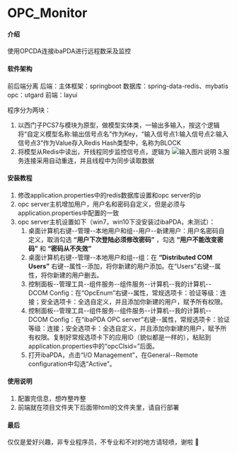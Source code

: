 # OPC_Monitor

#### 介绍
使用OPCDA连接ibaPDA进行远程数采及监控

#### 软件架构
前后端分离
后端：主体框架：springboot
     数据库：spring-data-redis、mybatis
    opc：utgard
前端：layui

程序分为两块：
1. 以西门子PCS7与模块为原型，做模型实体类，一输出多输入，按这个逻辑将“自定义模型名称:输出信号点名”作为Key，“输入信号点1:输入信号点2:输入信号点3”作为Value存入Redis Hash类型中，名称为BLOCK
2. 将模型从Redis中读出，开线程同步监控信号点，逻辑为
![输入图片说明](https://images.gitee.com/uploads/images/2021/0617/195106_a0e54d55_1958900.png "Screenshot 2021-06-17 195026.png")
3.服务连接采用自动重连，并且线程中为同步读取数据

#### 安装教程

1.  修改application.properties中的redis数据库设置和opc server的ip
2.  opc server主机增加用户，用户名和密码自定义，但是必须与application.properties中配置的一致
3.  opc server主机设置如下（win7，win10下没安装过ibaPDA，未测试）：
    1. 桌面计算机右键--管理--本地用户和组--用户--新建用户：用户名密码自定义，取消勾选 **“用户下次登陆必须修改密码”** ，勾选 **“用户不能改变密码”** 和 **“密码从不失效”** 
    2. 桌面计算机右键--管理--本地用户和组--组：在 **“Distributed COM Users”** 右键--属性--添加，将你新建的用户添加。在“Users”右键--属性，将你新建的用户删去。
    3. 控制面板--管理工具--组件服务--组件服务--计算机--我的计算机--DCOM Config：在“OpcEnum”右键--属性，常规选项卡：验证等级：连接；安全选项卡：全选自定义，并且添加你新建的用户，赋予所有权限。
    4. 控制面板--管理工具--组件服务--组件服务--计算机--我的计算机--DCOM Config：在“ibaPDA OPC server”右键--属性，常规选项卡：验证等级：连接；安全选项卡：全选自定义，并且添加你新建的用户，赋予所有权限。复制好常规选项卡下的应用ID（貌似都是一样的），粘贴到application.properties中的“opcClsid=”后面。
    5. 打开ibaPDA，点击“I/O Management”，在General--Remote configuration中勾选“Active”。

#### 使用说明

1.  配置完信息，想咋整咋整
2.  前端就在项目文件夹下后面带html的文件夹里，请自行部署

#### 最后
仅仅是爱好兴趣，非专业程序员，不专业和不对的地方请轻喷，谢啦 :pray: 



